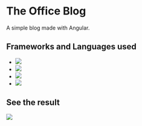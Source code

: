 # The Office Blog

A simple blog made with Angular.

## Frameworks and Languages used

* <img src="https://img.shields.io/badge/Angular-DD0031?style=for-the-badge&logo=angular&logoColor=white"/>
* <img src="https://img.shields.io/badge/TypeScript-007ACC?style=for-the-badge&logo=typescript&logoColor=white"/>
* <img src="https://img.shields.io/badge/HTML5-E34F26?style=for-the-badge&logo=html5&logoColor=white"/>
* <img src="https://img.shields.io/badge/CSS3-1572B6?style=for-the-badge&logo=css3&logoColor=white"/>

## See the result

<a href="https://the-office-blog.vercel.app/">
  <img src="https://img.shields.io/badge/Vercel-000000?style=for-the-badge&logo=vercel&logoColor=white"/>
<a/>
